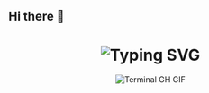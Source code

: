 ## Hi there 👋
<div align="center">
    <h1>
        <img src="https://readme-typing-svg.herokuapp.com?font=Quicksand&size=40&duration=3000&color=D5CEC1&center=true&vCenter=true&width=435&lines=👋Hi there👋;Here's Matthew;Welcome to ->;-> my github!!!;" alt="Typing SVG"/></h1>
    <p><img src="termina-gh.gif" alt="Terminal GH GIF" /></p>
</div>
<!--
**MattCS2006/MattCS2006** is a ✨ _special_ ✨ repository because its `README.md` (this file) appears on your GitHub profile.

Here are some ideas to get you started:

- 🔭 I’m currently working on ...
- 🌱 I’m currently learning ...
- 👯 I’m looking to collaborate on ...
- 🤔 I’m looking for help with ...
- 💬 Ask me about ...
- 📫 How to reach me: ...
- 😄 Pronouns: ...
- ⚡ Fun fact: ...
-->

